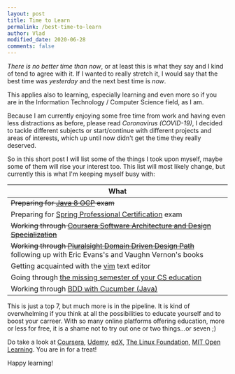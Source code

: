 ```yaml
---
layout: post
title: Time to Learn
permalink: /best-time-to-learn
author: Vlad
modified_date: 2020-06-28
comments: false
---
```


*There is no better time than now*, or at least this is what they say and I kind of tend to agree with it. If I wanted to really stretch it, I would say that the best time was *yesterday* and the next best time is *now*.

This applies also to learning, especially learning and even more so if you are in the Information Technology / Computer Science field, as I am.

Because I am currently enjoying some free time from work and having even less distractions as before, please read *Coronavirus (COVID-19)*, I decided to tackle different subjects or start/continue with different projects and areas of interests, which up until now didn't get the time they really deserved.

So in this short post I will list some of the things I took upon myself, maybe some of them will rise your interest too. This list will most likely change, but currently this is what I'm keeping myself busy with:

| What                                                                              | 
| ----------------------------------------------------------------------------------|
| ~~Preparing for [Java 8 OCP] exam~~                                               |
| Preparing for [Spring Professional Certification] exam                            |
| ~~Working through [Coursera Software Architecture and Design Specialization]~~    |
| ~~Working through [Pluralsight Domain Driven Design Path]~~<br>following up with Eric Evans's and Vaughn Vernon's books|
| Getting acquainted with the [vim] text editor                                      |
| Going through [the missing semester of your CS education]                         |
| Working through [BDD with Cucumber (Java)]                                        |

This is just a top 7, but much more is in the pipeline. It is kind of overwhelming if you think at all the possibilities to educate yourself and to boost your carreer. With so many online platforms offering education, more or less for free, it is a shame not to try out one or two things...or seven ;)

Do take a look at [Coursera], [Udemy], [edX], [The Linux Foundation], [MIT Open Learning]. You are in for a treat!

Happy learning!

[Java 8 OCP]: https://education.oracle.com/java-se-8-programmer-ii/pexam_1Z0-809
[Spring Professional Certification]: https://tanzu.vmware.com/training/certification/spring-professional-certification
[Coursera Software Architecture and Design Specialization]: https://www.coursera.org/specializations/software-design-architecture
[Pluralsight Domain Driven Design Path]: https://app.pluralsight.com/paths/skill/domain-driven-design
[the missing semester of your CS education]: https://missing.csail.mit.edu/
[BDD with Cucumber (Java)]: https://school.cucumber.io/courses/bdd-with-cucumber-java
[Coursera]: https://www.coursera.org/
[Udemy]: https://www.udemy.com/
[edX]: https://www.edx.org/
[The Linux Foundation]: https://training.linuxfoundation.org/
[MIT Open Learning]: https://openlearning.mit.edu/
[vim]: https://www.vim.org/
